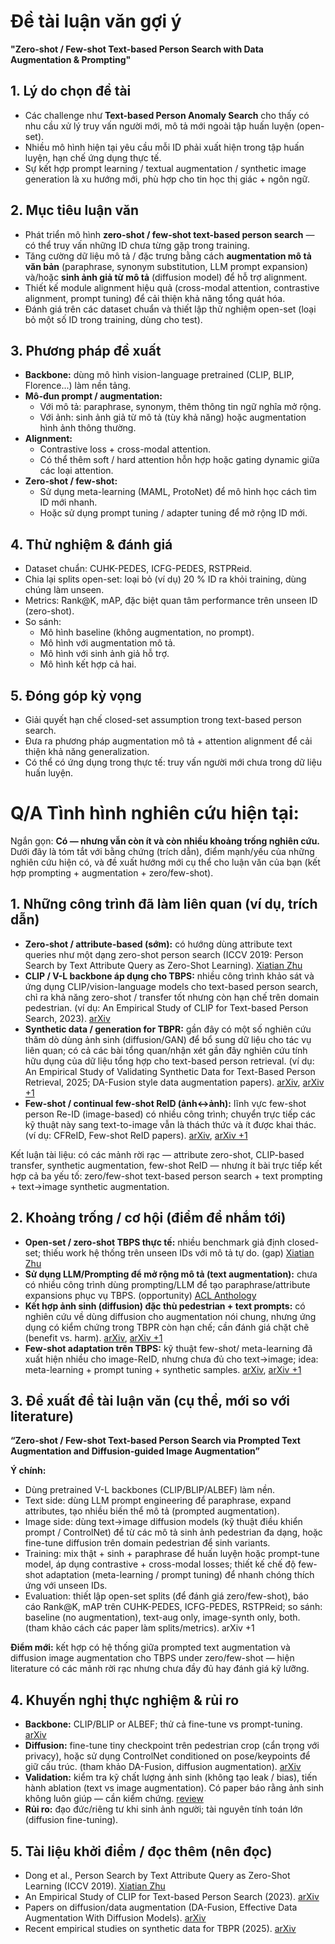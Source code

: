 # Đề tài luận văn gợi ý

**"Zero-shot / Few-shot Text-based Person Search with Data Augmentation & Prompting"**

## 1. Lý do chọn đề tài
- Các challenge như **Text-based Person Anomaly Search** cho thấy có nhu cầu xử lý truy vấn người mới, mô tả mới ngoài tập huấn luyện (open-set).
- Nhiều mô hình hiện tại yêu cầu mỗi ID phải xuất hiện trong tập huấn luyện, hạn chế ứng dụng thực tế.
- Sự kết hợp prompt learning / textual augmentation / synthetic image generation là xu hướng mới, phù hợp cho tin học thị giác + ngôn ngữ.

## 2. Mục tiêu luận văn
- Phát triển mô hình **zero-shot / few-shot text-based person search** — có thể truy vấn những ID chưa từng gặp trong training.
- Tăng cường dữ liệu mô tả / đặc trưng bằng cách **augmentation mô tả văn bản** (paraphrase, synonym substitution, LLM prompt expansion) và/hoặc **sinh ảnh giả từ mô tả** (diffusion model) để hỗ trợ alignment.
- Thiết kế module alignment hiệu quả (cross-modal attention, contrastive alignment, prompt tuning) để cải thiện khả năng tổng quát hóa.
- Đánh giá trên các dataset chuẩn và thiết lập thử nghiệm open-set (loại bỏ một số ID trong training, dùng cho test).

## 3. Phương pháp đề xuất
- **Backbone:** dùng mô hình vision-language pretrained (CLIP, BLIP, Florence...) làm nền tảng.
- **Mô-đun prompt / augmentation:**
    - Với mô tả: paraphrase, synonym, thêm thông tin ngữ nghĩa mở rộng.
    - Với ảnh: sinh ảnh giả từ mô tả (tùy khả năng) hoặc augmentation hình ảnh thông thường.
- **Alignment:**
    - Contrastive loss + cross-modal attention.
    - Có thể thêm soft / hard attention hỗn hợp hoặc gating dynamic giữa các loại attention.
- **Zero-shot / few-shot:**
    - Sử dụng meta-learning (MAML, ProtoNet) để mô hình học cách tìm ID mới nhanh.
    - Hoặc sử dụng prompt tuning / adapter tuning để mở rộng ID mới.

## 4. Thử nghiệm & đánh giá
- Dataset chuẩn: CUHK-PEDES, ICFG-PEDES, RSTPReid.
- Chia lại splits open-set: loại bỏ (ví dụ) 20 % ID ra khỏi training, dùng chúng làm unseen.
- Metrics: Rank@K, mAP, đặc biệt quan tâm performance trên unseen ID (zero-shot).
- So sánh:
    - Mô hình baseline (không augmentation, no prompt).
    - Mô hình với augmentation mô tả.
    - Mô hình với sinh ảnh giả hỗ trợ.
    - Mô hình kết hợp cả hai.

## 5. Đóng góp kỳ vọng
- Giải quyết hạn chế closed-set assumption trong text-based person search.
- Đưa ra phương pháp augmentation mô tả + attention alignment để cải thiện khả năng generalization.
- Có thể có ứng dụng trong thực tế: truy vấn người mới chưa trong dữ liệu huấn luyện.

# Q/A Tình hình nghiên cứu hiện tại:
Ngắn gọn: **Có — nhưng vẫn còn ít và còn nhiều khoảng trống nghiên cứu.** Dưới đây là tóm tắt với bằng chứng (trích dẫn), điểm mạnh/yếu của những nghiên cứu hiện có, và đề xuất hướng mới cụ thể cho luận văn của bạn (kết hợp prompting + augmentation + zero/few-shot).

## 1. Những công trình đã làm liên quan (ví dụ, trích dẫn)
- **Zero-shot / attribute-based (sớm):** có hướng dùng attribute text queries như một dạng zero-shot person search (ICCV 2019: Person Search by Text Attribute Query as Zero-Shot Learning). 
[Xiatian Zhu](https://xiatian-zhu.github.io/papers/DongEtAl_ICCV2019.pdf)
- **CLIP / V-L backbone áp dụng cho TBPS:** nhiều công trình khảo sát và ứng dụng CLIP/vision-language models cho text-based person search, chỉ ra khả năng zero-shot / transfer tốt nhưng còn hạn chế trên domain pedestrian. (ví dụ: An Empirical Study of CLIP for Text-based Person Search, 2023). [arXiv](https://arxiv.org/html/2308.10045v2)
- **Synthetic data / generation for TBPR:** gần đây có một số nghiên cứu thăm dò dùng ảnh sinh (diffusion/GAN) để bổ sung dữ liệu cho tác vụ liên quan; có cả các bài tổng quan/nhận xét gần đây nghiên cứu tính hữu dụng của dữ liệu tổng hợp cho text-based person retrieval. (ví dụ: An Empirical Study of Validating Synthetic Data for Text-Based Person Retrieval, 2025; DA-Fusion style data augmentation papers). [arXiv](https://arxiv.org/html/2503.22171v1), [arXiv +1](https://arxiv.org/html/2302.07944v3)
- **Few-shot / continual few-shot ReID (ảnh↔ảnh):** lĩnh vực few-shot person Re-ID (image-based) có nhiều công trình; chuyển trực tiếp các kỹ thuật này sang text-to-image vẫn là thách thức và ít được khai thác. (ví dụ: CFReID, Few-shot ReID papers). 
[arXiv](https://arxiv.org/abs/2503.18469), [arXiv +1](https://arxiv.org/abs/1806.09613)

Kết luận tài liệu: có các mảnh rời rạc — attribute zero-shot, CLIP-based transfer, synthetic augmentation, few-shot ReID — nhưng ít bài trực tiếp kết hợp cả ba yếu tố: zero/few-shot text-based person search + text prompting + text→image synthetic augmentation.

## 2. Khoảng trống / cơ hội (điểm để nhắm tới)
- **Open-set / zero-shot TBPS thực tế:** nhiều benchmark giả định closed-set; thiếu work hệ thống trên unseen IDs với mô tả tự do. (gap) [Xiatian Zhu](https://xiatian-zhu.github.io/papers/DongEtAl_ICCV2019.pdf)
- **Sử dụng LLM/Prompting để mở rộng mô tả (text augmentation):** chưa có nhiều công trình dùng prompting/LLM để tạo paraphrase/attribute expansions phục vụ TBPS. (opportunity) [ACL Anthology](https://aclanthology.org/2024.emnlp-main.1186.pdf)
- **Kết hợp ảnh sinh (diffusion) đặc thù pedestrian + text prompts:** có nghiên cứu về dùng diffusion cho augmentation nói chung, nhưng ứng dụng có kiểm chứng trong TBPR còn hạn chế; cần đánh giá chặt chẽ (benefit vs. harm). [arXiv](https://arxiv.org/html/2302.07944v3), [arXiv +1](https://arxiv.org/html/2503.22171v1) 
- **Few-shot adaptation trên TBPS:** kỹ thuật few-shot/ meta-learning đã xuất hiện nhiều cho image-ReID, nhưng chưa đủ cho text→image; idea: meta-learning + prompt tuning + synthetic samples. [arXiv](https://arxiv.org/abs/1806.09613), [arXiv +1](https://arxiv.org/abs/2503.18469) 

## 3. Đề xuất đề tài luận văn (cụ thể, mới so với literature)

**“Zero-shot / Few-shot Text-based Person Search via Prompted Text Augmentation and Diffusion-guided Image Augmentation”**

**Ý chính:**
- Dùng pretrained V-L backbones (CLIP/BLIP/ALBEF) làm nền.
- Text side: dùng LLM prompt engineering để paraphrase, expand attributes, tạo nhiều biến thể mô tả (prompted augmentation).
- Image side: dùng text→image diffusion models (kỹ thuật điều khiển prompt / ControlNet) để từ các mô tả sinh ảnh pedestrian đa dạng, hoặc fine-tune diffusion trên domain pedestrian để sinh variants.
- Training: mix thật + sinh + paraphrase để huấn luyện hoặc prompt-tune model, áp dụng contrastive + cross-modal losses; thiết kế chế độ few-shot adaptation (meta-learning / prompt tuning) để nhanh chóng thích ứng với unseen IDs.
- Evaluation: thiết lập open-set splits (để đánh giá zero/few-shot), báo cáo Rank@K, mAP trên CUHK-PEDES, ICFG-PEDES, RSTPReid; so sánh: baseline (no augmentation), text-aug only, image-synth only, both. (tham khảo cách các paper làm splits/metrics). 
arXiv
+1

**Điểm mới:** kết hợp có hệ thống giữa prompted text augmentation và diffusion image augmentation cho TBPS under zero/few-shot — hiện literature có các mảnh rời rạc nhưng chưa đầy đủ hay đánh giá kỹ lưỡng.

## 4. Khuyến nghị thực nghiệm & rủi ro
- **Backbone:** CLIP/BLIP or ALBEF; thử cả fine-tune vs prompt-tuning. [arXiv](https://arxiv.org/html/2308.10045v2)
- **Diffusion:** fine-tune tiny checkpoint trên pedestrian crop (cẩn trọng với privacy), hoặc sử dụng ControlNet conditioned on pose/keypoints để giữ cấu trúc. (tham khảo DA-Fusion, diffusion augmentation). [arXiv](https://arxiv.org/html/2302.07944v3)
- **Validation:** kiểm tra kỹ chất lượng ảnh sinh (không tạo leak / bias), tiến hành ablation (text vs image augmentation). Có paper báo rằng ảnh sinh không luôn giúp — cần kiểm chứng. [review](https://research-explorer.ista.ac.at/download/14949/14950/Burg_et_al_2023_Image_retrieval_outperforms.pdf)
- **Rủi ro:** đạo đức/riêng tư khi sinh ảnh người; tài nguyên tính toán lớn (diffusion fine-tuning).

## 5. Tài liệu khởi điểm / đọc thêm (nên đọc)
- Dong et al., Person Search by Text Attribute Query as Zero-Shot Learning (ICCV 2019). [Xiatian Zhu](https://xiatian-zhu.github.io/papers/DongEtAl_ICCV2019.pdf)
- An Empirical Study of CLIP for Text-based Person Search (2023). [arXiv](https://arxiv.org/html/2308.10045v2)
- Papers on diffusion/data augmentation (DA-Fusion, Effective Data Augmentation With Diffusion Models). [arXiv](https://arxiv.org/html/2302.07944v3)
- Recent empirical studies on synthetic data for TBPR (2025). [arXiv](https://arxiv.org/html/2503.22171v1)